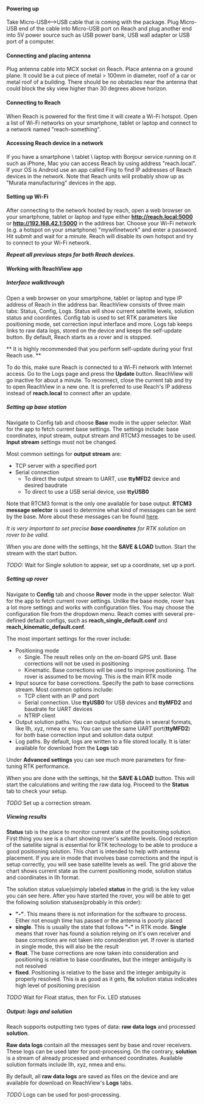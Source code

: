 #### Powering up

Take Micro-USB<-->USB cable that is coming with the package. Plug Micro-USB end of the cable into Micro-USB port on Reach and plug another end into 5V power source such as USB power bank, USB wall adapter or USB port of a computer.

#### Connecting and placing antenna

Plug antenna cable into MCX socket on Reach. Place antenna on a ground plane. It could be a cut piece of metal > 100mm in diameter, roof of a car or metal roof of a building. There should be no obstacles near the antenna that could block the sky view higher than 30 degrees above horizon.

#### Connecting to Reach

When Reach is powered for the first time it will create a Wi-Fi hotspot. Open a list of Wi-Fi networks on your smartphone, tablet or laptop and connect to a network named "reach-something".

#### Accessing Reach device in a network

If you have a smartphone \ tablet \ laptop with Bonjour service running on it such as iPhone, Mac you can access Reach by using address "reach.local".
If your OS is Android use an app called Fing to find IP addresses of Reach devices in the network. Note that Reach units will probably show up as "Murata manufacturing" devices in the app.

#### Setting up Wi-Fi

After connecting to the network hosted by reach, open a web browser on your smartphone, tablet or laptop and type either **http://reach.local:5000** or **http://192.168.42.1:5000** in the address bar. Choose your Wi-Fi network (e.g. a hotspot on your smartphone) "mywifinetwork" and enter a password. Hit submit and wait for a minute. Reach will disable its own hotspot and try to connect to your Wi-Fi network.

***Repeat all previous steps for both Reach devices.***

#### Working with ReachView app

##### Interface walkthrough

Open a web browser on your smartphone, tablet or laptop and type IP address of Reach in the address bar. ReachView consists of three main tabs: Status, Config, Logs. Status will show current satellite levels, solution status and coordintes. Config tab is used to set RTK parameters like positioning mode, set correction input interface and more. Logs tab keeps links to raw data logs, stored on the device and keeps the self-update button. By default, Reach starts as a rover and is stopped.

** It is highly recommended that you perform self-update during your first Reach use. **

To do this, make sure Reach is connected to a Wi-Fi network with Internet access. Go to the Logs page and press the **Update** button. ReachView will go inactive for about a minute. To reconnect, close the current tab and try to open ReachView in a new one. It is preferred to use Reach's IP address instead of **reach.local** to connect after an update.

##### Setting up base station

Navigate to Config tab and choose **Base** mode in the upper selector. Wait for the app to fetch current base settings. The settings include: base coordinates, input stream, output stream and RTCM3 messages to be used. **Input stream** settings must not be changed.

Most common settings for **output stream** are:

* TCP server with a specified port
* Serial connection
    * To direct the output stream to UART, use **ttyMFD2** device and desired baudrate
    * To direct to use a USB serial device, use **ttyUSB0**

Note that RTCM3 format is the only one available for base output. **RTCM3 message selector** is used to determine what kind of messages can be sent by the base. More about these messages can be found [here](http://www.geopp.de/rtcm-3-x-message-types/).

*It is very important to set precise **base coordinates** for RTK solution on rover to be valid.*

When you are done with the settings, hit the **SAVE & LOAD** button. Start the stream with the start button.

*TODO:* Wait for Single solution to appear, set up a coordinate, set up a port.

##### Setting up rover

Navigate to **Config** tab and choose **Rover** mode in the upper selector. Wait for the app to fetch current rover settings. Unlike the base mode, rover has a lot more settings and works with configuration files. You may choose the configuration file from the dropdown menu. Reach comes with several pre-defined default configs, such as **reach\_single\_default.conf** and **reach\_kinematic\_default.conf**.

The most important settings for the rover include:

* Positioning mode
    * Single. The result relies only on the on-board GPS unit. Base corrections will not be used in positioning
    * Kinematic. Base corrections will be used to improve positioning. The rover is assumed to be moving. This is the main RTK mode
* Input source for base corrections. Specify the path to base corrections stream. Most common options include:
    * TCP client with an IP and port
    * Serial connection. Use **ttyUSB0** for USB devices and **ttyMFD2** and baudrate for UART devices
    * NTRIP client
* Output solution paths. You can output solution data in several formats, like llh, xyz, nmea or enu. You can use the same UART port(**ttyMFD2**) for both base correction input and solution data output
* Log paths. By default, logs are written to a file stored locally. It is later available for download from the **Logs** tab


Under **Advanced settings** you can see much more parameters for fine-tuning RTK performance.

When you are done with the settings, hit the **SAVE & LOAD** button. This will start the calculations and writing the raw data log. Proceed to the **Status** tab to check your setup.

*TODO*
Set up a correction stream.

##### Viewing results

**Status** tab is the place to monitor current state of the positioning solution. First thing you see is a chart showing rover's satellite levels. Good reception of the satellite signal is essential for RTK technology to be able to produce a good positioning solution. This chart is intended to help with antenna placement. If you are in mode that involves base corrections and the input is setup correctly, you will see base satellite levels as well. The grid above the chart shows current state as the current positioning mode, solution status and coordinates in llh format.

The solution status value(simply labeled **status** in the grid) is the key value you can see here. After you have started the rover, you will be able to get the following solution statuses(probably in this order):

* **"-"**. This means there is not information for the software to process. Either not enough time has passed or the antenna is poorly placed
* **single**. This is usually the state that follows **"-"** in RTK mode. **Single** means that rover has found a solution relying on it's own receiver and base corrections are not taken into consideration yet. If rover is started in single mode, this will also be the result
* **float**. The base corrections are now taken into consideration and positioning is relative to base coordinates, but the integer ambiguity is not resolved
* **fixed**. Positioning is relative to the base and the integer ambiguity is properly resolved. This is as good as it gets, **fix** solution status indicates high level of positioning precision

*TODO*
Wait for Float status, then for Fix. LED statuses

##### Output: logs and solution

Reach supports outputting two types of data: **raw data logs** and processed **solution**.

**Raw data logs** contain all the messages sent by base and rover receivers. These logs can be used later for post-processing. On the contrary, **solution** is a stream of already processed and enhanced coordinates. Available solution formats include llh, xyz, nmea and enu.

By default, all **raw data logs** are saved as files on the device and are available for download on ReachView's **Logs** tabs.

*TODO*
Logs can be used for post-processing.
